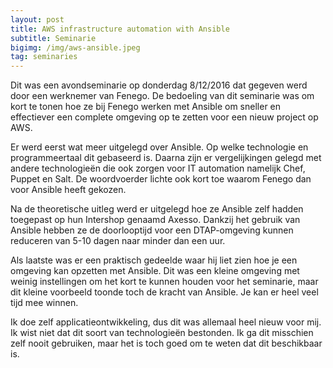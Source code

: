 ```yaml
---
layout: post
title: AWS infrastructure automation with Ansible
subtitle: Seminarie
bigimg: /img/aws-ansible.jpeg
tag: seminaries
---
```


Dit was een avondseminarie op donderdag 8/12/2016 dat gegeven werd door een werknemer van Fenego. De bedoeling van dit seminarie was om kort te tonen hoe ze bij Fenego werken met Ansible om sneller en effectiever een complete omgeving op te zetten voor een nieuw project op AWS. 

Er werd eerst wat meer uitgelegd over Ansible. Op welke technologie en programmeertaal dit gebaseerd is. Daarna zijn er vergelijkingen gelegd met andere technologieën die ook zorgen voor IT automation namelijk Chef, Puppet en Salt. De woordvoerder lichte ook kort toe waarom Fenego dan voor Ansible heeft gekozen.

Na de theoretische uitleg werd er uitgelegd hoe ze Ansible zelf hadden toegepast op hun Intershop genaamd Axesso. Dankzij het gebruik van Ansible hebben ze de doorlooptijd voor een DTAP-omgeving kunnen reduceren van 5-10 dagen naar minder dan een uur.

Als laatste was er een praktisch gedeelde waar hij liet zien hoe je een omgeving kan opzetten met Ansible. Dit was een kleine omgeving met weinig instellingen om het kort te kunnen houden voor het seminarie, maar dit kleine voorbeeld toonde toch de kracht van Ansible. Je kan er heel veel tijd mee winnen.

Ik doe zelf applicatieontwikkeling, dus dit was allemaal heel nieuw voor mij. Ik wist niet dat dit soort van technologieën bestonden. Ik ga dit misschien zelf nooit gebruiken, maar het is toch goed om te weten dat dit beschikbaar is.